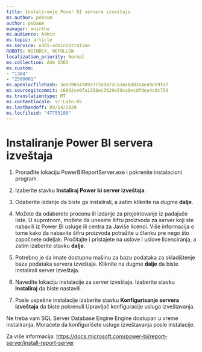 ```yaml
---
title: Instaliranje Power BI servera izveštaja
ms.author: pebaum
author: pebaum
manager: mnirkhe
ms.audience: Admin
ms.topic: article
ms.service: o365-administration
ROBOTS: NOINDEX, NOFOLLOW
localization_priority: Normal
ms.collection: Adm_O365
ms.custom:
- "1304"
- "2500001"
ms.openlocfilehash: 3ea596547093773ab872ca34e8dd3a4e49e59fd7
ms.sourcegitcommit: c6692ce0fa1358ec3529e59ca0ecdfdea4cdc759
ms.translationtype: MT
ms.contentlocale: sr-Latn-RS
ms.lasthandoff: 09/14/2020
ms.locfileid: "47755109"
---
```

# <a name="install-power-bi-report-server"></a>Instaliranje Power BI servera izveštaja

1. Pronađite lokaciju PowerBIReportServer.exe i pokrenite instalacioni program.

2. Izaberite stavku **Instaliraj Power bi server izveštaja**.

3. Odaberite izdanje da biste ga instalirali, a zatim kliknite na dugme **dalje**.

4. Možete da odaberete procenu ili izdanje za projektovanje iz padajuće liste.  U suprotnom, možete da unesete šifru proizvoda za server koji ste nabavili iz Power BI usluge ili centra za Javiše licenci. Više informacija o tome kako da nabavite šifru proizvoda potražite u članku pre nego što započnete odeljak. Pročitajte i pristajete na uslove i uslove licenciranja, a zatim izaberite stavku **dalje**.

5. Potrebno je da imate dostupnu mašinu za bazu podataka za skladištenje baze podataka servera izveštaja. Kliknite na dugme **dalje** da biste instalirali server izveštaja.

6. Navedite lokaciju instalacije za server izveštaja. Izaberite stavku **Instaliraj** da biste nastavili.

7. Posle uspešne instalacije izaberite stavku **Konfigurisanje servera izveštaja** da biste pokrenuli Upravljač konfiguracije usluga izveštavanja.

Ne treba vam SQL Server Database Engine Engine dostupan u vreme instaliranja. Moraćete da konfigurišete usluge izveštavanja posle instalacije.

Za više informacija: https://docs.microsoft.com/power-bi/report-server/install-report-server
